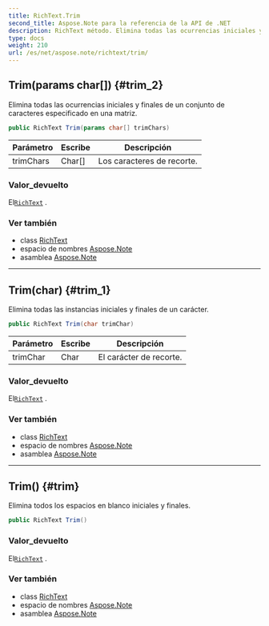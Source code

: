 ```yaml
---
title: RichText.Trim
second_title: Aspose.Note para la referencia de la API de .NET
description: RichText método. Elimina todas las ocurrencias iniciales y finales de un conjunto de caracteres especificado en una matriz.
type: docs
weight: 210
url: /es/net/aspose.note/richtext/trim/
---
```

## Trim(params char[]) {#trim_2}

Elimina todas las ocurrencias iniciales y finales de un conjunto de caracteres especificado en una matriz.

```csharp
public RichText Trim(params char[] trimChars)
```

| Parámetro | Escribe | Descripción |
| --- | --- | --- |
| trimChars | Char[] | Los caracteres de recorte. |

### Valor_devuelto

El[`RichText`](../) .

### Ver también

* class [RichText](../)
* espacio de nombres [Aspose.Note](../../richtext/)
* asamblea [Aspose.Note](../../../)

---

## Trim(char) {#trim_1}

Elimina todas las instancias iniciales y finales de un carácter.

```csharp
public RichText Trim(char trimChar)
```

| Parámetro | Escribe | Descripción |
| --- | --- | --- |
| trimChar | Char | El carácter de recorte. |

### Valor_devuelto

El[`RichText`](../) .

### Ver también

* class [RichText](../)
* espacio de nombres [Aspose.Note](../../richtext/)
* asamblea [Aspose.Note](../../../)

---

## Trim() {#trim}

Elimina todos los espacios en blanco iniciales y finales.

```csharp
public RichText Trim()
```

### Valor_devuelto

El[`RichText`](../) .

### Ver también

* class [RichText](../)
* espacio de nombres [Aspose.Note](../../richtext/)
* asamblea [Aspose.Note](../../../)


